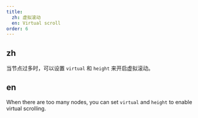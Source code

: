 ```yaml
---
title:
  zh: 虚拟滚动
  en: Virtual scroll
order: 6
---
```


## zh

当节点过多时，可以设置 `virtual` 和 `height` 来开启虚拟滚动。

## en

When there are too many nodes, you can set `virtual` and `height` to enable virtual scrolling.
